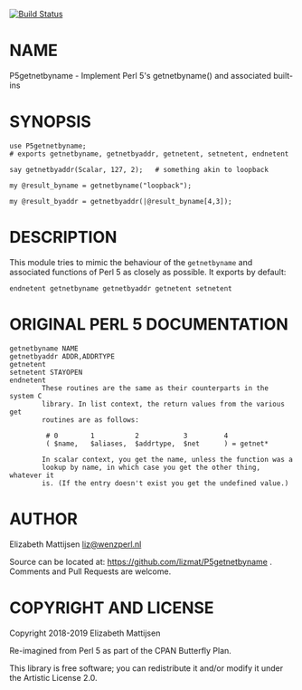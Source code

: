 [![Build Status](https://travis-ci.org/lizmat/P5getnetbyname.svg?branch=master)](https://travis-ci.org/lizmat/P5getnetbyname)

NAME
====

P5getnetbyname - Implement Perl 5's getnetbyname() and associated built-ins

SYNOPSIS
========

    use P5getnetbyname;
    # exports getnetbyname, getnetbyaddr, getnetent, setnetent, endnetent

    say getnetbyaddr(Scalar, 127, 2);   # something akin to loopback

    my @result_byname = getnetbyname("loopback");

    my @result_byaddr = getnetbyaddr(|@result_byname[4,3]);

DESCRIPTION
===========

This module tries to mimic the behaviour of the `getnetbyname` and associated functions of Perl 5 as closely as possible. It exports by default:

    endnetent getnetbyname getnetbyaddr getnetent setnetent

ORIGINAL PERL 5 DOCUMENTATION
=============================

    getnetbyname NAME
    getnetbyaddr ADDR,ADDRTYPE
    getnetent
    setnetent STAYOPEN
    endnetent
            These routines are the same as their counterparts in the system C
            library. In list context, the return values from the various get
            routines are as follows:

             # 0        1          2           3         4
             ( $name,   $aliases,  $addrtype,  $net      ) = getnet*

            In scalar context, you get the name, unless the function was a
            lookup by name, in which case you get the other thing, whatever it
            is. (If the entry doesn't exist you get the undefined value.)

AUTHOR
======

Elizabeth Mattijsen <liz@wenzperl.nl>

Source can be located at: https://github.com/lizmat/P5getnetbyname . Comments and Pull Requests are welcome.

COPYRIGHT AND LICENSE
=====================

Copyright 2018-2019 Elizabeth Mattijsen

Re-imagined from Perl 5 as part of the CPAN Butterfly Plan.

This library is free software; you can redistribute it and/or modify it under the Artistic License 2.0.

